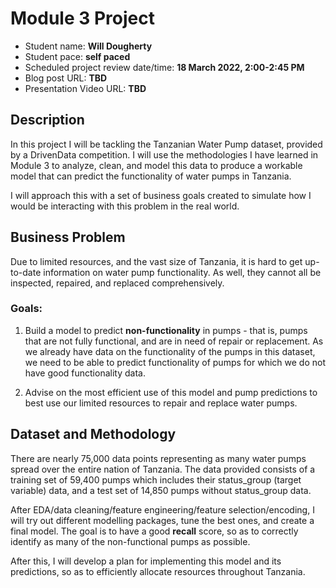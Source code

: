# Module 3 Project

* Student name: **Will Dougherty**
* Student pace: **self paced**
* Scheduled project review date/time: **18 March 2022, 2:00-2:45 PM**
* Blog post URL: **TBD**
* Presentation Video URL: **TBD**

## Description

In this project I will be tackling the Tanzanian Water Pump dataset, provided by a DrivenData competition. I will use the methodologies I have learned in Module 3 to analyze, clean, and model this data to produce a workable model that can predict the functionality of water pumps in Tanzania.

I will approach this with a set of business goals created to simulate how I would be interacting with this problem in the real world.

## Business Problem

Due to limited resources, and the vast size of Tanzania, it is hard to get up-to-date information on water pump functionality. As well, they cannot all be inspected, repaired, and replaced comprehensively.

### Goals:

1) Build a model to predict **non-functionality** in pumps - that is, pumps that are not fully functional, and are in need of repair or replacement. As we already have data on the functionality of the pumps in this dataset, we need to be able to predict functionality of pumps for which we do not have good functionality data.

2) Advise on the most efficient use of this model and pump predictions to best use our limited resources to repair and replace water pumps.

## Dataset and Methodology

There are nearly 75,000 data points representing as many water pumps spread over the entire nation of Tanzania. The data provided consists of a training set of 59,400 pumps which includes their status_group (target variable) data, and a test set of 14,850 pumps without status_group data. 

After EDA/data cleaning/feature engineering/feature selection/encoding, I will try out different modelling packages, tune the best ones, and create a final model. The goal is to have a good **recall** score, so as to correctly identify as many of the non-functional pumps as possible.

After this, I will develop a plan for implementing this model and its predictions, so as to efficiently allocate resources throughout Tanzania.